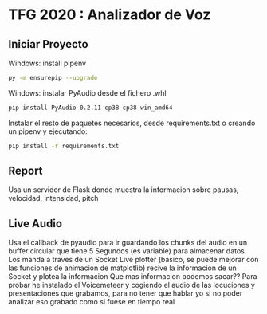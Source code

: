# TFG 2020 : Analizador de Voz

## Iniciar Proyecto

Windows: install pipenv

```bash
py -m ensurepip --upgrade
```

Windows: instalar PyAudio desde el fichero .whl

```bash
pip install PyAudio-0.2.11-cp38-cp38-win_amd64
```

Instalar el resto de paquetes necesarios, desde requirements.txt o creando un pipenv y ejecutando:

```bash
pip install -r requirements.txt
```

## Report

Usa un servidor de Flask donde muestra la informacion sobre pausas, velocidad, intensidad, pitch

## Live Audio

Usa el callback de pyaudio para ir guardando los chunks del audio en un buffer circular que tiene 5 Segundos (es variable) para almacenar datos.
Los manda a traves de un Socket
Live plotter (basico, se puede mejorar con las funciones de animacion de matplotlib) recive la informacion de un Socket y plotea la informacion
Que mas informacion podemos sacar??
Para probar he instalado el Voicemeteer y cogiendo el audio de las locuciones y presentaciones que grabamos, para no tener que hablar yo si no poder analizar eso grabado como si fuese en tiempo real
